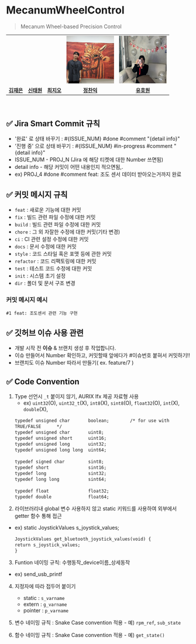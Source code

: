 # MecanumWheelControl
> Mecanum Wheel-based Precision Control

<table>
 <tr>
    <td align="center"><a href="https://github.com/re-ag"><img src="https://avatars.githubusercontent.com/re-ag" width="130px;" alt=""></a></td>
    <td align="center"><a href="https://github.com/shintaewon"><img src="https://avatars.githubusercontent.com/shintaewon" width="130px;" alt=""></a></td>
    <td align="center"><a href="https://github.com/GeoChoi"><img src="https://avatars.githubusercontent.com/GeoChoi" width="130px;" alt=""></a></td>
   <td align="center"><img src="./image/chanik.png", width="130px"></a></td>
   <td align="center"><img src="./image/howon.jpg", width="130px"></td>
  </tr>
  <tr>
    <td align="center"><a href="https://github.com/re-ag"><b>김재은</b></a></td>
    <td align="center"><a href="https://github.com/shintaewon"><b>신태원</b></a></td>
    <td align="center"><a href="https://github.com/GeoChoi"><b>최지오</b></a></td>
    <td align="center"><a href="https://github.com/chanik-s"><b>정찬익</b></a></td>
    <td align="center"><a href="https://github.com/howonu"><b>유호원</b></a></td>
  </tr>
</table>
<br />


## :white_check_mark: Jira Smart Commit 규칙
- '완료' 로 상태 바꾸기 : #{ISSUE_NUM} #done #comment "{detail info}"
- '진행 중' 으로 상태 바꾸기 : #{ISSUE_NUM} #in-progress #comment "{detail info}"
- ISSUE_NUM - PROJ_N (Jira 에 해당 티켓에 대한 Number 쓰면됨)
- detail info - 해당 커밋이 어떤 내용인지 적으면됨,.
- ex) PROJ_4 #done #comment feat: 조도 센서 데이터 받아오는거까지 완료 
## :white_check_mark: 커밋 메시지 규칙

- `feat` : 새로운 기능에 대한 커밋
- `fix` : 빌드 관련 파일 수정에 대한 커밋
- `build` : 빌드 관련 파일 수정에 대한 커밋
- `chore` : 그 외 자잘한 수정에 대한 커밋(기타 변경)
- `ci` : CI 관련 설정 수정에 대한 커밋
- `docs` : 문서 수정에 대한 커밋
- `style` : 코드 스타일 혹은 포맷 등에 관한 커밋
- `refactor` : 코드 리팩토링에 대한 커밋
- `test` : 테스트 코드 수정에 대한 커밋
- `init` : 시스템 초기 설정
- `dir` : 폴더 및 문서 구조 변경
### 커밋 메시지 예시
`#1 feat: 조도센서 관련 기능 구현`

## :white_check_mark: 깃허브 이슈 사용 관련
- 개발 시작 전 **이슈** & 브랜치 생성 후 작업합니다.
- 이슈 만들어서 Number 확인하고, 커밋할때 앞에다가 #이슈번호 붙혀서 커밋하기!!
- 브랜치도 이슈 Number 따라서 만들기( ex. feature/7 )

## :white_check_mark: Code Convention

1. Type 선언시 `_t` 붙이지 않기, AURIX Ifx 제공 자료형 사용
    * ex) `uint32`(O), `uint32_t`(X), `int8`(X), `sint8`(O), `float32`(O), `int`(X), `double`(X), 
    ```
    typedef unsigned char       boolean;        /* for use with TRUE/FALSE      */
    typedef unsigned char       uint8;
    typedef unsigned short      uint16;
    typedef unsigned long       uint32;
    typedef unsigned long long  uint64;

    typedef signed char         sint8;
    typedef short               sint16;
    typedef long                sint32;
    typedef long long           sint64;

    typedef float               float32;
    typedef double              float64;
    ```
2. 라이브러리내 global 변수 사용하지 않고 static 키워드를 사용하여 외부에서 getter 함수 통해 접근
* ex) static JoystickValues s_joystick_values;
    ```
    JoystickValues get_bluetooth_joystick_values(void) {
    return s_joystick_values;
    }

    ```   
3. Funtion 네이밍 규칙: 수행동작_device이름_상세동작 
* ex) send_usb_printf

4. 지정자에 따라 접두어 붙이기
      * static : `s_varname`
      * extern : `g_varname`
      * pointer : `p_varname`

5. 변수 네이밍 규칙 : Snake Case convention 적용 - 예) `rpm_ref`, `sub_state`
6. 함수 네이밍 규칙 : Snake Case convention 적용 - 예) `get_state()`
